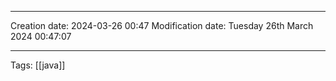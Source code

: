 

----
Creation date: 2024-03-26 00:47
Modification date: Tuesday 26th March 2024 00:47:07

----

 Tags: [[java]]

